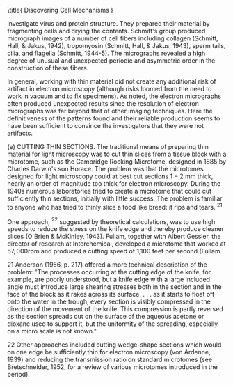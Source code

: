 \title{
Discovering Cell Mechanisms
}

investigate virus and protein structure. They prepared their material by fragmenting cells and drying the contents. Schmitt's group produced micrograph images of a number of cell fibers including collagen (Schmitt, Hall, \& Jakus, 1942), tropomyosin (Schmitt, Hall, \& Jakus, 1943), sperm tails, cilia, and flagella (Schmitt, 1944-5). The micrographs revealed a high degree of unusual and unexpected periodic and asymmetric order in the construction of these fibers.

In general, working with thin material did not create any additional risk of artifact in electron microscopy (although risks loomed from the need to work in vacuum and to fix specimens). As noted, the electron micrographs often produced unexpected results since the resolution of electron micrographs was far beyond that of other imaging techniques. Here the definitiveness of the patterns found and their reliable production seems to have been sufficient to convince the investigators that they were not artifacts.

(в) CUTTING THIN SECTIONS. The traditional means of preparing thin material for light microscopy was to cut thin slices from a tissue block with a microtome, such as the Cambridge Rocking Microtome, designed in 1885 by Charles Darwin's son Horace. The problem was that the microtomes designed for light microscopy could at best cut sections $1-2 \mathrm{~mm}$ thick, nearly an order of magnitude too thick for electron microscopy. During the 1940s numerous laboratories tried to create a microtome that could cut sufficiently thin sections, initially with little success. The problem is familiar to anyone who has tried to thinly slice a food like bread: it rips and tears. ${ }^{21}$

One approach, ${ }^{22}$ suggested by theoretical calculations, was to use high speeds to reduce the stress on the knife edge and thereby produce cleaner slices (O'Brien \& McKinley, 1943). Fullam, together with Albert Gessler, the director of research at Interchemical, developed a microtome that worked at $57,000 \mathrm{rpm}$ and produced a cutting speed of 1,100 feet per second (Fullam

21 Anderson (1956, p. 217) offered a more technical description of the problem: "The processes occurring at the cutting edge of the knife, for example, are poorly understood, but a knife edge with a large included angle must introduce large shearing stresses both in the section and in the face of the block as it rakes across its surface. . . . as it starts to float off onto the water in the trough, every section is visibly compressed in the direction of the movement of the knife. This compression is partly reversed as the section spreads out on the surface of the aqueous acetone or dioxane used to support it, but the uniformity of the spreading, especially on a micro scale is not known."

22 Other approaches included cutting wedge-shape sections which would on one edge be sufficiently thin for electron microscopy (von Ardenne, 1939) and reducing the transmission ratio on standard microtomes (see Bretschneider, 1952, for a review of various microtomes introduced in the period).
